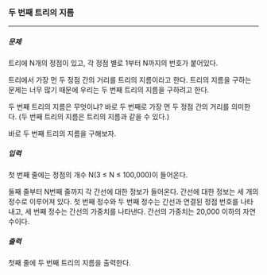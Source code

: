  ### 두 번째 트리의 지름

***

##### 문제

트리에 N개의 정점이 있고, 각 정점 별로 1부터 N까지의 번호가 붙어있다.             

트리에서 가장 먼 두 정점 간의 거리를 트리의 지름이라고 한다. 트리의 지름을 구하는 문제는 너무 많기 때문에 우리는 두 번째 트리의 지름을 구하려고 한다.          

두 번째 트리의 지름은 무엇이냐? 바로 두 번째로 가장 먼 두 정점 간의 거리를 의미한다. (두 번째 트리의 지름은 트리의 지름과 같을 수 있다.)            

바로 두 번째 트리의 지름을 구해보자.             

##### 입력

첫 번째 줄에는 정점의 개수 N(3 ≤ N ≤ 100,000)이 들어온다.             

둘째 줄부터 N번째 줄까지 각 간선에 대한 정보가 들어온다. 간선에 대한 정보는 세 개의 정수로 이루어져 있다. 첫 번째 정수와 두 번째 정수는 간선과 연결된 정점 번호를 나타내고, 세 번째 정수는 간선의 가중치를 나타낸다. 간선의 가중치는 20,000 이하의 자연수이다.                 

##### 출력

첫째 줄에 두 번째 트리의 지름을 출력한다.                      
 